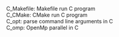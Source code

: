 C_Makefile: Makefile run C program  
C_CMake: CMake run C program  
C_opt: parse command line arguments in C  
C_omp: OpenMp parallel in C  
